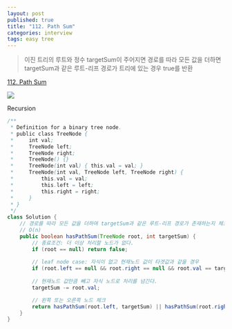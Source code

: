 ```yaml
---
layout: post
published: true
title: "112. Path Sum"
categories: interview
tags: easy tree
---
```


> 이진 트리의 루트와 정수 targetSum이 주어지면 경로를 따라 모든 값을 더하면 targetSum과 같은 루트-리프 경로가 트리에 있는 경우 true를 반환

[112. Path Sum](https://leetcode.com/problems/path-sum/)

![](https://assets.leetcode.com/uploads/2021/01/18/pathsum1.jpg)

Recursion
```java
/**
 * Definition for a binary tree node.
 * public class TreeNode {
 *     int val;
 *     TreeNode left;
 *     TreeNode right;
 *     TreeNode() {}
 *     TreeNode(int val) { this.val = val; }
 *     TreeNode(int val, TreeNode left, TreeNode right) {
 *         this.val = val;
 *         this.left = left;
 *         this.right = right;
 *     }
 * }
 */
class Solution {
    // 경로를 따라 모든 값을 더하여 targetSum과 같은 루트-리프 경로가 존재하는지 체크
    // O(n)
    public boolean hasPathSum(TreeNode root, int targetSum) {
        // 종료조건: 더 이상 처리할 노드가 없다.
        if (root == null) return false;
        
        // leaf node case: 자식이 없고 현재노드 값이 타겟값과 같을 경우
        if (root.left == null && root.right == null && root.val == targetSum) return true;
        
        // 현재노드 값만큼 빼고 자식 노드로 처리를 넘긴다.
        targetSum -= root.val;

        // 왼쪽 또는 오른쪽 노드 체크
        return hasPathSum(root.left, targetSum) || hasPathSum(root.right, targetSum);
    }
}
```